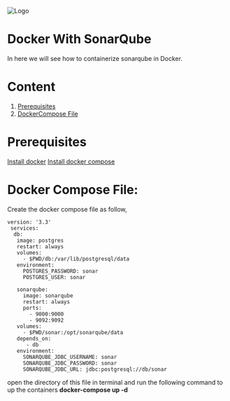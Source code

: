 
![Logo](https://github.com/udhaya-un/SonarQube/blob/master/GeppettoIcon.png?raw=true"Logo")

# Docker With SonarQube<br/>
   In here we will see how to containerize sonarqube in Docker.
   
# Content
1. [Prerequisites](#prerequisites)
1. [DockerCompose File](https://github.com/KishanRavindran/Angularlearning/blob/master/docs/docker-compose.yml)

# Prerequisites<br/> 
  [Install docker](https://docs.docker.com/install/)
  [Install docker compose](https://docs.docker.com/compose/install/)
         
# Docker Compose File:<br/>

Create the docker compose file as follow,
 
    version: '3.3'
     services:
      db:
       image: postgres
       restart: always
       volumes:
         - $PWD/db:/var/lib/postgresql/data
       environment:
         POSTGRES_PASSWORD: sonar
         POSTGRES_USER: sonar

       sonarqube:
         image: sonarqube
         restart: always
         ports:
           - 9000:9000
           - 9092:9092
       volumes:
         - $PWD/sonar:/opt/sonarqube/data
       depends_on:
          - db
       environment:
         SONARQUBE_JDBC_USERNAME: sonar
         SONARQUBE_JDBC_PASSWORD: sonar
         SONARQUBE_JDBC_URL: jdbc:postgresql://db/sonar
         
         
  open the directory of this file in terminal and run the following command to up the containers
  **docker-compose up -d**
         
        
